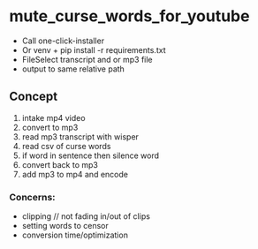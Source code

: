 # mute_curse_words_for_youtube

- Call one-click-installer
- Or venv + pip install -r requirements.txt
- FileSelect transcript and or mp3 file
- output to same relative path

## Concept

1) intake mp4 video
2) convert to mp3
3) read mp3 transcript with wisper
4) read csv of curse words
5) if word in sentence then silence word
6) convert back to mp3
7) add mp3 to mp4 and encode
   

### Concerns:

- clipping // not fading in/out of clips
- setting words to censor
- conversion time/optimization
